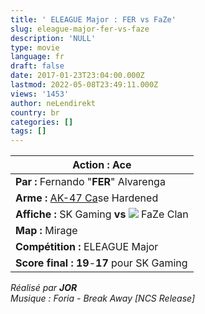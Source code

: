 ```yaml
---
title: ' ELEAGUE Major : FER vs FaZe'
slug: eleague-major-fer-vs-faze
description: 'NULL'
type: movie
language: fr
draft: false
date: 2017-01-23T23:04:00.000Z
lastmod: 2022-05-08T23:49:11.000Z
views: '1453'
author: neLendirekt
country: br
categories: []
tags: []
---
```

| **Action :** Ace                                                                                                                               |
| ---------------------------------------------------------------------------------------------------------------------------------------------- |
| **Par :** Fernando "**FER**" Alvarenga                                                                                                         |
| **Arme :** [AK-47 Ca](https://steamcommunity.com/market/listings/730/AK-47%20%7C%20Case%20Hardened%20%28Minimal%20Wear%29?l=french)se Hardened |
| **Affiche :** SK Gaming **vs ![](/storage/countries/flag/europe_flag_580d21b984714.gif)** FaZe Clan                                            |
| **Map :** Mirage                                                                                                                               |
| **Compétition :** ELEAGUE Major                                                                                                                |
| **Score final : 19**\-**17** pour SK Gaming                                                                                                    |

  
_Réalisé par **JOR**_  
_Musique : Foria - Break Away \[NCS Release\]_
